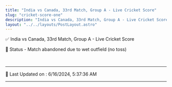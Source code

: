 ```yaml
---
title: "India vs Canada, 33rd Match, Group A - Live Cricket Score"
slug: "cricket-score-one"
description: "India vs Canada, 33rd Match, Group A - Live Cricket Score - Match abandoned due to wet outfield (no toss)."
layout: "../../layouts/PostLayout.astro"
--- 
```


✅ India vs Canada, 33rd Match, Group A - Live Cricket Score

📑 Status - Match abandoned due to wet outfield (no toss)

<br />

***

📝 Last Updated on : 6/16/2024, 5:37:36 AM

***


